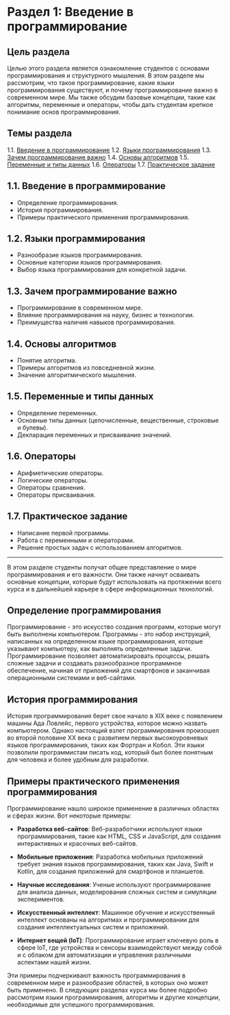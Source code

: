 # Раздел 1: Введение в программирование

## Цель раздела
Целью этого раздела является ознакомление студентов с основами программирования и структурного мышления. В этом разделе мы рассмотрим, что такое программирование, какие языки программирования существуют, и почему программирование важно в современном мире. Мы также обсудим базовые концепции, такие как алгоритмы, переменные и операторы, чтобы дать студентам крепкое понимание основ программирования.

## Темы раздела
1.1. [Введение в программирование](#введение-в-программирование)
1.2. [Языки программирования](#языки-программирования)
1.3. [Зачем программирование важно](#зачем-программирование-важно)
1.4. [Основы алгоритмов](#основы-алгоритмов)
1.5. [Переменные и типы данных](#переменные-и-типы-данных)
1.6. [Операторы](#операторы)
1.7. [Практическое задание](#практическое-задание)

## 1.1. Введение в программирование
- Определение программирования.
- История программирования.
- Примеры практического применения программирования.

## 1.2. Языки программирования
- Разнообразие языков программирования.
- Основные категории языков программирования.
- Выбор языка программирования для конкретной задачи.

## 1.3. Зачем программирование важно
- Программирование в современном мире.
- Влияние программирования на науку, бизнес и технологии.
- Преимущества наличия навыков программирования.

## 1.4. Основы алгоритмов
- Понятие алгоритма.
- Примеры алгоритмов из повседневной жизни.
- Значение алгоритмического мышления.

## 1.5. Переменные и типы данных
- Определение переменных.
- Основные типы данных (целочисленные, вещественные, строковые и булевы).
- Декларация переменных и присваивание значений.

## 1.6. Операторы
- Арифметические операторы.
- Логические операторы.
- Операторы сравнения.
- Операторы присваивания.

## 1.7. Практическое задание
- Написание первой программы.
- Работа с переменными и операторами.
- Решение простых задач с использованием алгоритмов.

---
В этом разделе студенты получат общее представление о мире программирования и его важности. Они также начнут осваивать основные концепции, которые будут использовать на протяжении всего курса и в дальнейшей карьере в сфере информационных технологий.


## Определение программирования

Программирование - это искусство создания программ, которые могут быть выполнены компьютером. Программы - это набор инструкций, написанных на определенном языке программирования, которые указывают компьютеру, как выполнять определенные задачи. Программирование позволяет автоматизировать процессы, решать сложные задачи и создавать разнообразное программное обеспечение, начиная от приложений для смартфонов и заканчивая операционными системами и веб-сайтами.

## История программирования

История программирования берет свое начало в XIX веке с появлением машины Ада Ловлейс, первого устройства, которое можно назвать компьютером. Однако настоящий взлет программирования произошел во второй половине XX века с развитием первых высокоуровневых языков программирования, таких как Фортран и Кобол. Эти языки позволили программистам писать код, который был более понятным для человека и более удобным для разработки.

## Примеры практического применения программирования

Программирование нашло широкое применение в различных областях и сферах жизни. Вот некоторые примеры:

- **Разработка веб-сайтов**: Веб-разработчики используют языки программирования, такие как HTML, CSS и JavaScript, для создания интерактивных и красочных веб-сайтов.

- **Мобильные приложения**: Разработка мобильных приложений требует знания языков программирования, таких как Java, Swift и Kotlin, для создания приложений для смартфонов и планшетов.

- **Научные исследования**: Ученые используют программирование для анализа данных, моделирования сложных систем и симуляции экспериментов.

- **Искусственный интеллект**: Машинное обучение и искусственный интеллект основаны на алгоритмах и программировании для создания интеллектуальных систем и приложений.

- **Интернет вещей (IoT)**: Программирование играет ключевую роль в сфере IoT, где устройства и сенсоры взаимодействуют между собой и с облаком для автоматизации и управления различными аспектами нашей жизни.

Эти примеры подчеркивают важность программирования в современном мире и разнообразие областей, в которых оно может быть применено. В следующих разделах курса мы более подробно рассмотрим языки программирования, алгоритмы и другие концепции, необходимые для успешного программирования.